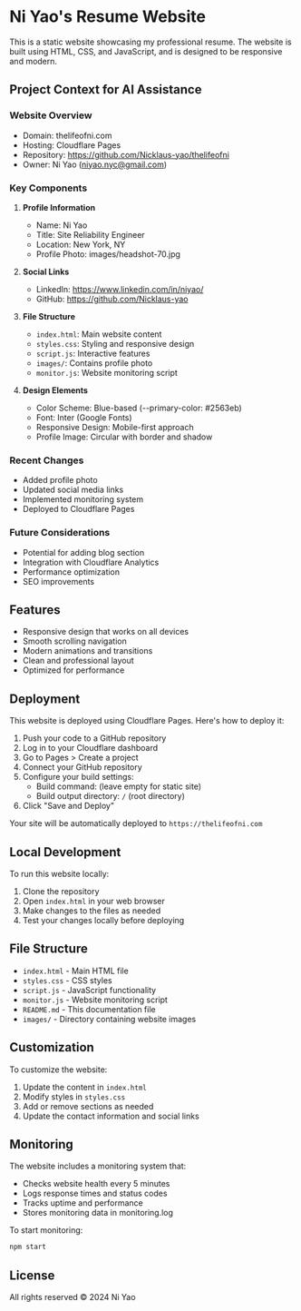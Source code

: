 # Ni Yao's Resume Website

This is a static website showcasing my professional resume. The website is built using HTML, CSS, and JavaScript, and is designed to be responsive and modern.

## Project Context for AI Assistance

### Website Overview
- Domain: thelifeofni.com
- Hosting: Cloudflare Pages
- Repository: https://github.com/Nicklaus-yao/thelifeofni
- Owner: Ni Yao (niyao.nyc@gmail.com)

### Key Components
1. **Profile Information**
   - Name: Ni Yao
   - Title: Site Reliability Engineer
   - Location: New York, NY
   - Profile Photo: images/headshot-70.jpg

2. **Social Links**
   - LinkedIn: https://www.linkedin.com/in/niyao/
   - GitHub: https://github.com/Nicklaus-yao

3. **File Structure**
   - `index.html`: Main website content
   - `styles.css`: Styling and responsive design
   - `script.js`: Interactive features
   - `images/`: Contains profile photo
   - `monitor.js`: Website monitoring script

4. **Design Elements**
   - Color Scheme: Blue-based (--primary-color: #2563eb)
   - Font: Inter (Google Fonts)
   - Responsive Design: Mobile-first approach
   - Profile Image: Circular with border and shadow

### Recent Changes
- Added profile photo
- Updated social media links
- Implemented monitoring system
- Deployed to Cloudflare Pages

### Future Considerations
- Potential for adding blog section
- Integration with Cloudflare Analytics
- Performance optimization
- SEO improvements

## Features

- Responsive design that works on all devices
- Smooth scrolling navigation
- Modern animations and transitions
- Clean and professional layout
- Optimized for performance

## Deployment

This website is deployed using Cloudflare Pages. Here's how to deploy it:

1. Push your code to a GitHub repository
2. Log in to your Cloudflare dashboard
3. Go to Pages > Create a project
4. Connect your GitHub repository
5. Configure your build settings:
   - Build command: (leave empty for static site)
   - Build output directory: `/` (root directory)
6. Click "Save and Deploy"

Your site will be automatically deployed to `https://thelifeofni.com`

## Local Development

To run this website locally:

1. Clone the repository
2. Open `index.html` in your web browser
3. Make changes to the files as needed
4. Test your changes locally before deploying

## File Structure

- `index.html` - Main HTML file
- `styles.css` - CSS styles
- `script.js` - JavaScript functionality
- `monitor.js` - Website monitoring script
- `README.md` - This documentation file
- `images/` - Directory containing website images

## Customization

To customize the website:

1. Update the content in `index.html`
2. Modify styles in `styles.css`
3. Add or remove sections as needed
4. Update the contact information and social links

## Monitoring

The website includes a monitoring system that:
- Checks website health every 5 minutes
- Logs response times and status codes
- Tracks uptime and performance
- Stores monitoring data in monitoring.log

To start monitoring:
```bash
npm start
```

## License

All rights reserved © 2024 Ni Yao 